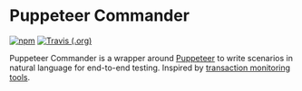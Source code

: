 # Puppeteer Commander

[![npm](https://img.shields.io/npm/v/puppeteer-commander.svg)](https://www.npmjs.com/package/puppeteer-commander)
[![Travis (.org)](https://img.shields.io/travis/kbychkov/puppeteer-commander.svg)](https://travis-ci.org/kbychkov/puppeteer-commander)

Puppeteer Commander is a wrapper around [Puppeteer](https://github.com/GoogleChrome/puppeteer) to write scenarios in natural language for end-to-end testing. Inspired by [transaction monitoring tools](https://www.pingdom.com/product/transaction-monitoring/).
